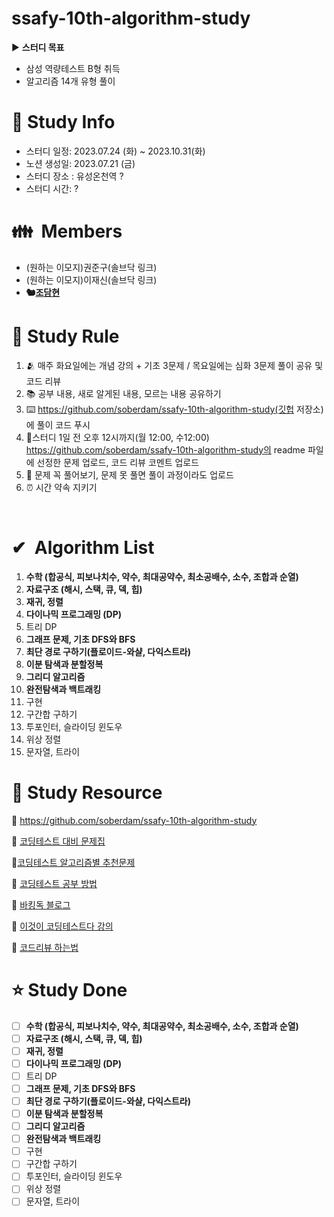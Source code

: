 # ssafy-10th-algorithm-study

▶️ **스터디 목표**

- 삼성 역량테스트 B형 취득
- 알고리즘 14개 유형 풀이

# 📜 Study Info

- 스터디 일정: 2023.07.24 (화) ~ 2023.10.31(화)
- 노션 생성일: 2023.07.21 (금)
- 스터디 장소 : 유성온천역 ?
- 스터디 시간: ?

# 👪  Members

- (원하는 이모지)권준구(솔브닥 링크)
- (원하는 이모지)이재신(솔브닥 링크)
- **🐿️[조담현](https://solved.ac/profile/whekagus123)**

# 🤝 Study Rule

1. 🫂 매주 화요일에는 개념 강의 + 기초 3문제 / 목요일에는 심화 3문제 풀이 공유 및 코드 리뷰
2. 📚 공부 내용, 새로 알게된 내용, 모르는 내용 공유하기
3. ⌨️ https://github.com/soberdam/ssafy-10th-algorithm-study(깃헙 저장소) 에 풀이 코드 푸시 
4. 🧐스터디 1일 전 오후 12시까지(월 12:00, 수12:00) https://github.com/soberdam/ssafy-10th-algorithm-study의 readme 파일에 선정한 문제 업로드, 코드 리뷰 코멘트 업로드
5. 📝 문제 꼭 풀어보기, 문제 못 풀면 풀이 과정이라도 업로드
6. ⏰ 시간 약속 지키기

 

# ✔  Algorithm List

1. **수학 (합공식, 피보나치수, 약수, 최대공약수, 최소공배수, 소수, 조합과 순열)**
2. **자료구조 (해시, 스택, 큐, 덱, 힙)**
3. **재귀, 정렬**
4. **다이나믹 프로그래밍 (DP)**
5. 트리 DP
6. **그래프 문제, 기초 DFS와 BFS**
7. **최단 경로 구하기(플로이드-와샬, 다익스트라)**
8. **이분 탐색과 분할정복**
9. **그리디 알고리즘**
10. **완전탐색과 백트래킹**
11. 구현
12. 구간합 구하기
13. 투포인터, 슬라이딩 윈도우
14. 위상 정렬
15. 문자열, 트라이

# 📝 Study Resource

📃 https://github.com/soberdam/ssafy-10th-algorithm-study

📃 [코딩테스트 대비 문제집](https://github.com/tony9402/baekjoon)

📃[코딩테스트 알고리즘별 추천문제](https://dev-dain.tistory.com/155)

📃 [코딩테스트 공부 방법](https://plzrun.tistory.com/entry/%EC%95%8C%EA%B3%A0%EB%A6%AC%EC%A6%98-%EB%AC%B8%EC%A0%9C%ED%92%80%EC%9D%B4PS-%EC%8B%9C%EC%9E%91%ED%95%98%EA%B8%B0)

📃 [바킹독 블로그](https://blog.encrypted.gg/)

📃 [이것이 코딩테스트다 강의](https://www.youtube.com/watch?v=m-9pAwq1o3w&list=PLRx0vPvlEmdAghTr5mXQxGpHjWqSz0dgC&index=1)

📃 [코드리뷰 하는법](https://joyful-development.tistory.com/14)

# ⭐ Study Done

- [ ]  **수학 (합공식, 피보나치수, 약수, 최대공약수, 최소공배수, 소수, 조합과 순열)**
- [ ]  **자료구조 (해시, 스택, 큐, 덱, 힙)**
- [ ]  **재귀, 정렬**
- [ ]  **다이나믹 프로그래밍 (DP)**
- [ ]  트리 DP
- [ ]  **그래프 문제, 기초 DFS와 BFS**
- [ ]  **최단 경로 구하기(플로이드-와샬, 다익스트라)**
- [ ]  **이분 탐색과 분할정복**
- [ ]  **그리디 알고리즘**
- [ ]  **완전탐색과 백트래킹**
- [ ]  구현
- [ ]  구간합 구하기
- [ ]  투포인터, 슬라이딩 윈도우
- [ ]  위상 정렬
- [ ]  문자열, 트라이
